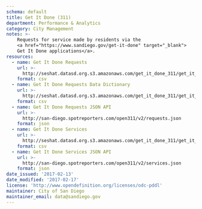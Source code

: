 ```yaml
---
schema: default
title: Get It Done (311)
department: Performance & Analytics
category: City Management
notes: >-
    Requests for service made by residents via the
    <a href="https://www.sandiego.gov/get-it-done" target="_blank">
    Get It Done applications</a>.
resources:
  - name: Get It Done Requests
    url: >-
      http://seshat.datasd.org.s3.amazonaws.com/get_it_done_311/get_it_done_311_requests_datasd.csv
    format: csv
  - name: Get It Done Requests Data Dictionary
    url: >-
      http://seshat.datasd.org.s3.amazonaws.com/get_it_done_311/get_it_done_311_requests_dictionary_datasd.csv
    format: csv
  - name: Get It Done Requests JSON API
    url: >-
      http://san-diego.spotreporters.com/open311/v2/requests.json
    format: json
  - name: Get It Done Services
    url: >-
      http://seshat.datasd.org.s3.amazonaws.com/get_it_done_311/get_it_done_311_services_datasd.csv
    format: csv
  - name: Get It Done Services JSON API
    url: >-
      http://san-diego.spotreporters.com/open311/v2/services.json
    format: json
date_issued: '2017-02-13'
date_modified: '2017-02-17'
license: 'http://www.opendefinition.org/licenses/odc-pddl'
maintainer: City of San Diego
maintainer_email: data@sandiego.gov
---
```

